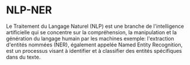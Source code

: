 # NLP-NER
Le Traitement du Langage Naturel (NLP) est une branche de l'intelligence artificielle qui se concentre sur la compréhension, la manipulation et la génération du langage humain par les machines exemple: l'extraction d'entités nommées (NER), également appelée Named Entity Recognition, est un processus visant à identifier et à classifier des entités spécifiques dans du texte. 

